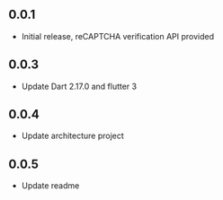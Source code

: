 ## 0.0.1

* Initial release, reCAPTCHA verification API provided

## 0.0.3

* Update Dart 2.17.0 and flutter 3

## 0.0.4

* Update architecture project

## 0.0.5

* Update readme